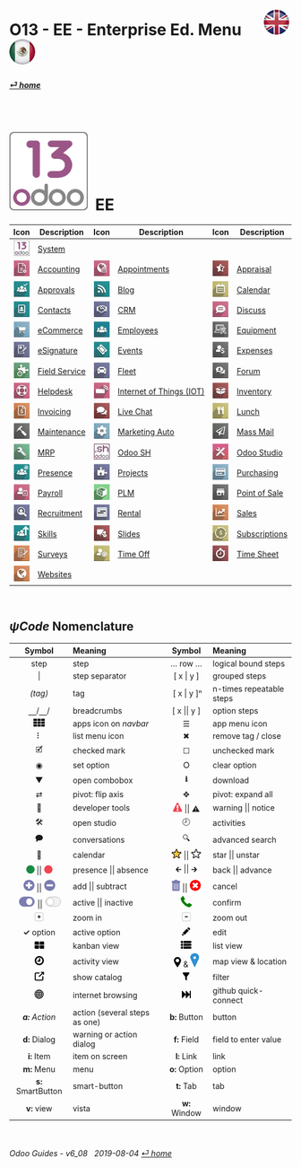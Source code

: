#  O13 - EE - Enterprise Ed. Menu &nbsp;&nbsp;&nbsp;&nbsp; [![en-uk](/doc/img/en-uk_flag_button_small.png)](/en-uk/o13/ee/en-uk-o13-ee-guides-menu.md) [ ![es-mx](/doc/img/es-mx_flag_button_small.png)](/es-mx/o13/ee/es-mx-o13-ee-guides-menu.md)
#### [_&#x23CE; home_](/en-uk/en-uk-guides-menu.md)    
  
<br>

# ![o13](/doc/img/odoo13.png) &nbsp;EE
| Icon | Description | Icon | Description | Icon | Description |
| :---: | --- | :---: | --- | :---: | --- |
| ![o13](/doc/img/odoo13.jpg)               | [System](/en-uk/o13/ee/o13/en-uk-o13-ee-o13-system-wide-guides.md)                            | | | | |
| ![acc](/doc/img/account_accountant.jpg)   | [Accounting](/en-uk/o13/ee/acc/en-uk-o13-ee-acc-accounting-guides.md)                         | ![apt](/doc/img/appointments.jpg)         | [Appointments](/en-uk/o13/ee/apt/en-uk-o13-ee-apt-appointments-guides.md)                     | ![apr](/doc/img/hr_appraisal.jpg)         | [Appraisal](/en-uk/o13/ee/apr/en-uk-o13-ee-apr-appraisal-guides.md)                           |
| ![apv](/doc/img/approval.jpg)             | [Approvals](/en-uk/o13/ee/apv/en-uk-o13-ee-apv-approvals-guides.md)                           | ![blg](/doc/img/website_blog.jpg)         | [Blog](/en-uk/o13/ee/blg/en-uk-o13-ee-blg-blog-guides.md)                                     | ![cal](/doc/img/calendar.jpg)             | [Calendar](/en-uk/o13/ee/cal/en-uk-o13-ee-cal-calendar-guides.md)                             |
| ![ctc](/doc/img/contacts.jpg)             | [Contacts](/en-uk/o13/ee/ctc/en-uk-o13-ee-ctc-contacts-guides.md)                             | ![crm](/doc/img/crm.jpg)                  | [CRM](/en-uk/o13/ee/crm/en-uk-o13-ee-crm-crm-guides.md)                                       | ![dsc](/doc/img/discuss.jpg)              | [Discuss](/en-uk/o13/ee/dsc/en-uk-o13-ee-dsc-discuss-guides.md)                               |
| ![eco](/doc/img/website_sale.jpg)         | [eCommerce](/en-uk/o13/ee/eco/en-uk-o13-ee-eco-ecommerce-guides.md)                           | ![emp](/doc/img/hr_employees.jpg)         | [Employees](/en-uk/o13/ee/emp/en-uk-o13-ee-emp-employees-guides.md)                           | ![equ](/doc/img/equipment.jpg)            | [Equipment](/en-uk/o13/ee/equ/en-uk-o13-ee-equ-equipment-guides.md)                           |
| ![esg](/doc/img/website_sign.jpg)         | [eSignature](/en-uk/o13/ee/esg/en-uk-o13-ee-esg-esignature-guides.md)                         | ![eve](/doc/img/event.jpg)                | [Events](/en-uk/o13/ee/eve/en-uk-o13-ee-eve-events-guides.md)                                 | ![exp](/doc/img/hr_expense.jpg)           | [Expenses](/en-uk/o13/ee/exp/en-uk-o13-ee-exp-expenses-guides.md)                             |
| ![fsv](/doc/img/field_service.jpg)        | [Field Service](/en-uk/o13/ee/fsv/en-uk-o13-ee-fsv-field-service-guides.md)                   | ![flt](/doc/img/fleet.jpg)                | [Fleet](/en-uk/o13/ee/flt/en-uk-o13-ee-flt-fleet-guides.md)                                   | ![for](/doc/img/website_forum.jpg)        | [Forum](/en-uk/o13/ee/for/en-uk-o13-ee-for-forum-guides.md)                                   |
| ![hdk](/doc/img/helpdesk.jpg)             | [Helpdesk](/en-uk/o13/ee/hdk/en-uk-o13-ee-hdk-helpdesk-guides.md)                             | ![iot](/doc/img/iot.jpg)                  | [Internet of Things (IOT)](/en-uk/o13/ee/iot/en-uk-o13-ee-iot-internet_of_things-guides.md)   | ![inv](/doc/img/stock.jpg)                | [Inventory](/en-uk/o13/ee/inv/en-uk-o13-ee-inv-inventory-guides.md)                           |
| ![ivc](/doc/img/account_invoicing.jpg)    | [Invoicing](/en-uk/o13/ee/ivc/en-uk-o13-ee-ivc-invoicing-guides.md)                           | ![lvc](/doc/img/im_livechat.jpg)          | [Live Chat](/en-uk/o13/ee/lch/en-uk-o13-ee-lch-live_chat-guides.md)                           | ![lun](/doc/img/lunch.jpg)                | [Lunch](/en-uk/o13/ee/lun/en-uk-o13-ee-lun-lunch-guides.md)                                   |
| ![mnt](/doc/img/maintenance.jpg)          | [Maintenance](/en-uk/o13/ee/mnt/en-uk-o13-ee-mnt-maintenance-guides.md)                       | ![mka](/doc/img/marketing_automation.jpg) | [Marketing Auto](/en-uk/o13/ee/mka/en-uk-o13-ee-mka-marketing-automation-guides.md)           | ![msm](/doc/img/mass_mailing.jpg)         | [Mass Mail](/en-uk/o13/ee/msm/en-uk-o13-ee-msm-mass-marketing-guides.md)                      |
| ![mrp](/doc/img/mrp.jpg)                  | [MRP](/en-uk/o13/ee/mrp/en-uk-o13-ee-mrp-mrp-guides.md)                                       | ![osh](/doc/img/odoosh.jpg)               | [Odoo SH](/en-uk/o13/ee/osh/en-uk-o13-ee-osh-odoo-sh-guides.md)                               | ![stu](/doc/img/web_studio.jpg)           | [Odoo Studio](/en-uk/o13/ee/stu/en-uk-o13-ee-stu-studio-guides.md)                            |
| ![psc](/doc/img/hr_presence.jpg)          | [Presence](/en-uk/o13/ee/psc/en-uk-o13-ee-psc-presence-guides.md)                             | ![prj](/doc/img/project.jpg)              | [Projects](/en-uk/o13/ee/prj/en-uk-o13-ee-prj-projects-guides.md)                             | ![pch](/doc/img/purchase.jpg)             | [Purchasing](/en-uk/o13/ee/pch/en-uk-o13-ee-pch-purchasing-guides.md)                         |
| ![pyr](/doc/img/hr_payroll.jpg)           | [Payroll](/en-uk/o13/ee/pyr/en-uk-o13-ee-pyr-payroll-guides.md)                               | ![plm](/doc/img/plm.jpg)                  | [PLM](/en-uk/o13/ee/plm/en-uk-o13-ee-plm-plm-guides.md)                                       | ![pos](/doc/img/point_of_sale.jpg)        | [Point of Sale](/en-uk/o13/ee/pos/en-uk-o13-ee-pos-point-of-sale-guides.md)                   |
| ![rcr](/doc/img/hr_recruitment.jpg)       | [Recruitment](/en-uk/o13/ee/rcr/en-uk-o13-ee-rcr-recruitment-guides.md)                       | ![rnt](/doc/img/rentals.jpg)              | [Rental](/en-uk/o13/ee/rnt/en-uk-o13-ee-rnt-rental-guides.md)                                 | ![sls](/doc/img/sale.jpg)                 | [Sales](/en-uk/o13/ee/sls/en-uk-o13-ee-sls-sales-guides.md)                                   |
| ![skm](/doc/img/hr_skills.jpg)            | [Skills](/en-uk/o13/ee/skm/en-uk-o13-ee-skm-skills-guides.md)                                 | ![sli](/doc/img/website_slides.jpg)       | [Slides](/en-uk/o13/ee/sli/en-uk-o13-ee-sli-slides-guides.md)                                 | ![sub](/doc/img/sale_subscription.jpg)    | [Subscriptions](/en-uk/o13/ee/sub/en-uk-o13-ee-sub-subscriptions-guides.md)                   |
| ![svy](/doc/img/survey.jpg)               | [Surveys](/en-uk/o13/ee/svy/en-uk-o13-ee-svy-survey-guides.md)                                | ![tof](/doc/img/timeoff.jpg)              | [Time Off](/en-uk/o13/ee/tof/en-uk-o13-ee-tof-timeoff-guides.md)                              | ![tsh](/doc/img/hr_timesheet.jpg)         | [Time Sheet](/en-uk/o13/ee/tsh/en-uk-o13-ee-tsh-timesheet-guides.md)                          |
| ![web](/doc/img/website.jpg)              | [Websites](/en-uk/o13/ee/web/en-uk-o13-ee-web-websites-builder-guides.md)                     | | | | |

<br>

## _&#x03C8;Code_ Nomenclature
[***Sync***]: # (en-uk-guides-menu)  
[***Sync***]: # (en-uk-o13-ce-guides-menu)  

| Symbol | Meaning | Symbol | Meaning | 
| :---: | :--- | :---: | :--- |
| step | step | &#x2026; row &#x2026; | logical bound steps |
| \| | step separator | \[ x \| y ] | grouped steps |
| _(tag)_ | tag | &nbsp;\[ x \| y \]&#x207F; | n-times repeatable steps |
| &#x23BD;/&#x23BD;/ | breadcrumbs | \[ x \|\| y ] | option steps |
| ![apps](/doc/img/apps.png) | apps icon on _navbar_ | &#x2630; | app menu icon |
| &#x2807; | list menu icon | &#x2716; | remove tag / close |
| &#x1F5F9; | checked mark | &#x2610; | unchecked mark |
| &#x25C9; | set option | &#x2B58; | clear option |
| &#x25BC; | open combobox | **&#x2B73;** | download |
| &#x21C4; | pivot: flip axis | &#x2725; | pivot: expand all |
| &#x1F41E; | developer tools | ![warning](/doc/img/warning.png) \|\| &#x26A0; | warning \|\| notice |
| &#x1F6E0; | open studio | &#x1F557; | activities |
| &#x1F5ED; | conversations | &#x1F50D; | advanced search |
| &#x1F4C5; | calendar | ![star](/doc/img/star.png) \|\| ![unstar](/doc/img/unstar.png) | star \|\| unstar |  
| ![presence_yes](/doc/img/presence_yes.png) \|\| ![presence_no](/doc/img/presence_no.png) | presence \|\| absence | &#x1F870; \|\| &#x1F872; | back \|\| advance |
| ![add](/doc/img/button_add.png) \|\| ![sub](/doc/img/button_sub.png) | add \|\| subtract | ![trashcan](/doc/img/trashcan.png) \|\| ![cancel](/doc/img/cancel.png) | cancel |
| ![active](/doc/img/active.png) \|\| ![inactive](/doc/img/inactive.png) | active \|\| inactive | ![phone_receiver](/doc/img/phone_receiver.png) | confirm |
| ![button_squared_add](/doc/img/button_squared_add.png) | zoom in | ![button_squared_sub](/doc/img/button_squared_sub.png)| zoom out |
|  **&#x2713;** option | active option | ![edit](/doc/img/edit.png) | edit |
| ![view_kanban](/doc/img/view_kanban.png) | kanban view | ![view_list](/doc/img/view_list.png) | list view |
| ![view_activity](/doc/img/view_activity.png) | activity view | ![view_map](/doc/img/view_map.png) & ![map_location](/doc/img/map_location.png)| map view & location|
| ![show_catalog](/doc/img/show_catalog.png) | show catalog | ![filter](/doc/img/filter.png) | filter |
| ![internet_small](/doc/img/internet_small.png) | internet browsing | ![quick_connect](/doc/img/quick_connect.png) | github quick-connect |
| _**a:** Action_ | action (several steps as one) | **b:** Button | button |
| **d:** Dialog | warning or action dialog | **f:** Field | field to enter value |
| **i:** Item | item on screen | **l:** Link | link |
| **m:** Menu | menu | **o:** Option | option | 
| **s:** SmartButton | smart-button | **t:** Tab | tab | v:View |
| **v:** view | vista | **w:** Window | window |


<br>  
  
###### Odoo Guides - v6_08 &nbsp; 2019-08-04  [_&#x23CE; home_](/en-uk/en-uk-guides-menu.md)  

